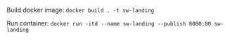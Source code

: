 Build docker image: 
`docker build . -t sw-landing`

Run container:
`docker run -itd --name sw-landing --publish 8080:80 sw-landing`